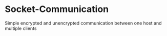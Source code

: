 # Socket-Communication
Simple encrypted and unencrypted communication between one host and multiple clients
